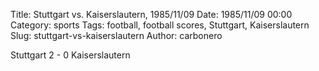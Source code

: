 Title: Stuttgart vs. Kaiserslautern, 1985/11/09
Date: 1985/11/09 00:00
Category: sports
Tags: football, football scores, Stuttgart, Kaiserslautern
Slug: stuttgart-vs-kaiserslautern
Author: carbonero


Stuttgart 2 - 0 Kaiserslautern
